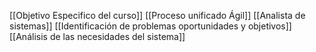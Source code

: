 
[[Objetivo Especifico del curso]]
[[Proceso unificado Ágil]]
[[Analista de sistemas]]
[[Identificación de problemas oportunidades y objetivos]]
[[Análisis de las necesidades del sistema]]


